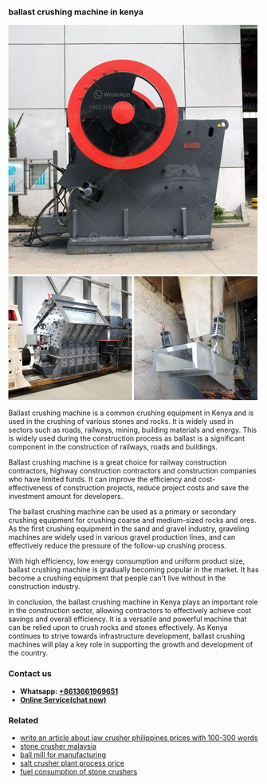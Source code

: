 <h3>ballast crushing machine in kenya</h3><img src='1702260003.jpg' alt=''><p>Ballast crushing machine is a common crushing equipment in Kenya and is used in the crushing of various stones and rocks. It is widely used in sectors such as roads, railways, mining, building materials and energy. This is widely used during the construction process as ballast is a significant component in the construction of railways, roads and buildings.</p><p>Ballast crushing machine is a great choice for railway construction contractors, highway construction contractors and construction companies who have limited funds. It can improve the efficiency and cost-effectiveness of construction projects, reduce project costs and save the investment amount for developers.</p><p>The ballast crushing machine can be used as a primary or secondary crushing equipment for crushing coarse and medium-sized rocks and ores. As the first crushing equipment in the sand and gravel industry, graveling machines are widely used in various gravel production lines, and can effectively reduce the pressure of the follow-up crushing process.</p><p>With high efficiency, low energy consumption and uniform product size, ballast crushing machine is gradually becoming popular in the market. It has become a crushing equipment that people can't live without in the construction industry.</p><p>In conclusion, the ballast crushing machine in Kenya plays an important role in the construction sector, allowing contractors to effectively achieve cost savings and overall efficiency. It is a versatile and powerful machine that can be relied upon to crush rocks and stones effectively. As Kenya continues to strive towards infrastructure development, ballast crushing machines will play a key role in supporting the growth and development of the country.</p><h3>Contact us</h3><ul><li><strong>Whatsapp:&nbsp;<a href="https://wa.me/8613661969651">+8613661969651</a></strong></li><li><a href="https://swt.shibang-china.com/?git&amp;zhl&amp;ballast crushing machine in kenya"><strong>Online Service(chat now)</strong></a></li></ul><h3>Related</h3><ul><li><a href='write an article about jaw crusher philippines prices with 100300 words.md'>write an article about jaw crusher philippines prices with 100-300 words</a></li><li><a href='stone crusher malaysia.md'>stone crusher malaysia</a></li><li><a href='ball mill for manufacturing.md'>ball mill for manufacturing</a></li><li><a href='salt crusher plant process price.md'>salt crusher plant process price</a></li><li><a href='fuel consumption of stone crushers.md'>fuel consumption of stone crushers</a></li></ul>